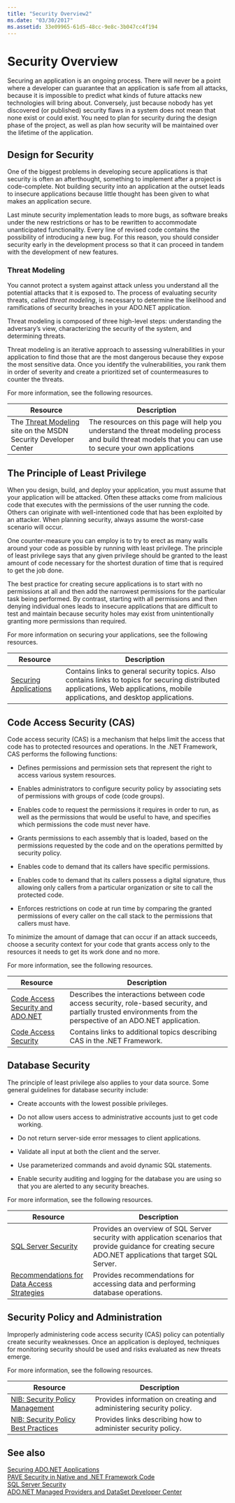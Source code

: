 ```yaml
---
title: "Security Overview2"
ms.date: "03/30/2017"
ms.assetid: 33e09965-61d5-48cc-9e8c-3b047cc4f194
---
```

# Security Overview
Securing an application is an ongoing process. There will never be a point where a developer can guarantee that an application is safe from all attacks, because it is impossible to predict what kinds of future attacks new technologies will bring about. Conversely, just because nobody has yet discovered (or published) security flaws in a system does not mean that none exist or could exist. You need to plan for security during the design phase of the project, as well as plan how security will be maintained over the lifetime of the application.  
  
## Design for Security  
 One of the biggest problems in developing secure applications is that security is often an afterthought, something to implement after a project is code-complete. Not building security into an application at the outset leads to insecure applications because little thought has been given to what makes an application secure.  
  
 Last minute security implementation leads to more bugs, as software breaks under the new restrictions or has to be rewritten to accommodate unanticipated functionality. Every line of revised code contains the possibility of introducing a new bug. For this reason, you should consider security early in the development process so that it can proceed in tandem with the development of new features.  
  
### Threat Modeling  
 You cannot protect a system against attack unless you understand all the potential attacks that it is exposed to. The process of evaluating security threats, called *threat modeling*, is necessary to determine the likelihood and ramifications of security breaches in your ADO.NET application.  
  
 Threat modeling is composed of three high-level steps: understanding the adversary’s view, characterizing the security of the system, and determining threats.  
  
 Threat modeling is an iterative approach to assessing vulnerabilities in your application to find those that are the most dangerous because they expose the most sensitive data. Once you identify the vulnerabilities, you rank them in order of severity and create a prioritized set of countermeasures to counter the threats.  
  
 For more information, see the following resources.  
  
|Resource|Description|  
|--------------|-----------------|  
|The [Threat Modeling](https://go.microsoft.com/fwlink/?LinkId=98353) site on the MSDN Security Developer Center|The resources on this page will help you understand the threat modeling process and build threat models that you can use to secure your own applications|  
  
## The Principle of Least Privilege  
 When you design, build, and deploy your application, you must assume that your application will be attacked. Often these attacks come from malicious code that executes with the permissions of the user running the code. Others can originate with well-intentioned code that has been exploited by an attacker. When planning security, always assume the worst-case scenario will occur.  
  
 One counter-measure you can employ is to try to erect as many walls around your code as possible by running with least privilege. The principle of least privilege says that any given privilege should be granted to the least amount of code necessary for the shortest duration of time that is required to get the job done.  
  
 The best practice for creating secure applications is to start with no permissions at all and then add the narrowest permissions for the particular task being performed. By contrast, starting with all permissions and then denying individual ones leads to insecure applications that are difficult to test and maintain because security holes may exist from unintentionally granting more permissions than required.  
  
 For more information on securing your applications, see the following resources.  
  
|Resource|Description|  
|--------------|-----------------|  
|[Securing Applications](/visualstudio/ide/securing-applications)|Contains links to general security topics. Also contains links to topics for securing distributed applications, Web applications, mobile applications, and desktop applications.|  
  
## Code Access Security (CAS)  
 Code access security (CAS) is a mechanism that helps limit the access that code has to protected resources and operations. In the .NET Framework, CAS performs the following functions:  
  
-   Defines permissions and permission sets that represent the right to access various system resources.  
  
-   Enables administrators to configure security policy by associating sets of permissions with groups of code (code groups).  
  
-   Enables code to request the permissions it requires in order to run, as well as the permissions that would be useful to have, and specifies which permissions the code must never have.  
  
-   Grants permissions to each assembly that is loaded, based on the permissions requested by the code and on the operations permitted by security policy.  
  
-   Enables code to demand that its callers have specific permissions.  
  
-   Enables code to demand that its callers possess a digital signature, thus allowing only callers from a particular organization or site to call the protected code.  
  
-   Enforces restrictions on code at run time by comparing the granted permissions of every caller on the call stack to the permissions that callers must have.  
  
 To minimize the amount of damage that can occur if an attack succeeds, choose a security context for your code that grants access only to the resources it needs to get its work done and no more.  
  
 For more information, see the following resources.  
  
|Resource|Description|  
|--------------|-----------------|  
|[Code Access Security and ADO.NET](../../../../docs/framework/data/adonet/code-access-security.md)|Describes the interactions between code access security, role-based security, and partially trusted environments from the perspective of an ADO.NET application.|  
|[Code Access Security](../../../../docs/framework/misc/code-access-security.md)|Contains links to additional topics describing CAS in the .NET Framework.|  
  
## Database Security  
 The principle of least privilege also applies to your data source. Some general guidelines for database security include:  
  
-   Create accounts with the lowest possible privileges.  
  
-   Do not allow users access to administrative accounts just to get code working.  
  
-   Do not return server-side error messages to client applications.  
  
-   Validate all input at both the client and the server.  
  
-   Use parameterized commands and avoid dynamic SQL statements.  
  
-   Enable security auditing and logging for the database you are using so that you are alerted to any security breaches.  
  
 For more information, see the following resources.  
  
|Resource|Description|  
|--------------|-----------------|  
|[SQL Server Security](../../../../docs/framework/data/adonet/sql/sql-server-security.md)|Provides an overview of SQL Server security with application scenarios that provide guidance for creating secure ADO.NET applications that target SQL Server.|  
|[Recommendations for Data Access Strategies](https://msdn.microsoft.com/library/72411f32-d12a-4de8-b961-e54fca7faaf5)|Provides recommendations for accessing data and performing database operations.|  
  
## Security Policy and Administration  
 Improperly administering code access security (CAS) policy can potentially create security weaknesses. Once an application is deployed, techniques for monitoring security should be used and risks evaluated as new threats emerge.  
  
 For more information, see the following resources.  
  
|Resource|Description|  
|--------------|-----------------|  
|[NIB: Security Policy Management](https://msdn.microsoft.com/library/d754e05d-29dc-4d3a-a2c2-95eaaf1b82b9)|Provides information on creating and administering security policy.|  
|[NIB: Security Policy Best Practices](https://msdn.microsoft.com/library/d49bc4d5-efb7-4caa-a2fe-e4d3cec63c05)|Provides links describing how to administer security policy.|  
  
## See also
 [Securing ADO.NET Applications](../../../../docs/framework/data/adonet/securing-ado-net-applications.md)  
 [PAVE Security in Native and .NET Framework Code](https://msdn.microsoft.com/library/bd61be84-c143-409a-a75a-44253724f784)  
 [SQL Server Security](../../../../docs/framework/data/adonet/sql/sql-server-security.md)  
 [ADO.NET Managed Providers and DataSet Developer Center](https://go.microsoft.com/fwlink/?LinkId=217917)
